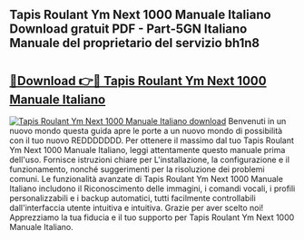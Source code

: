## Tapis Roulant Ym Next 1000 Manuale Italiano Download gratuit PDF - Part-5GN Italiano Manuale del proprietario del servizio bh1n8

# <h2><a href="http://dfecf2.blite.top/?on=Tapis+Roulant+Ym+Next+1000+Manuale+Italiano">🔗Download 👉🔴 Tapis Roulant Ym Next 1000 Manuale Italiano</a></h2>

[![Tapis Roulant Ym Next 1000 Manuale Italiano download](https://i.imgur.com/lujVjoI.png)](http://dfecf2.blite.top/?on=Tapis+Roulant+Ym+Next+1000+Manuale+Italiano)
Benvenuti in un nuovo mondo questa guida apre le porte a un nuovo mondo di possibilità con il tuo nuovo REDDDDDDD. Per ottenere il massimo dal tuo Tapis Roulant Ym Next 1000 Manuale Italiano, leggi attentamente questo manuale prima dell'uso. Fornisce istruzioni chiare per L'installazione, la configurazione e il funzionamento, nonché suggerimenti per la risoluzione dei problemi comuni. Le funzionalità avanzate di Tapis Roulant Ym Next 1000 Manuale Italiano includono il Riconoscimento delle immagini, i comandi vocali, i profili personalizzabili e i backup automatici, tutti facilmente controllabili dall'interfaccia utente intuitiva e intuitiva. Grazie per aver scelto noi! Apprezziamo la tua fiducia e il tuo supporto per Tapis Roulant Ym Next 1000 Manuale Italiano.
